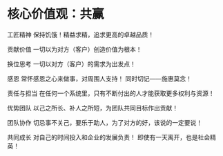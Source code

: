 # 核心价值观：共赢



工匠精神
保持饥饿！精益求精，追求更高的卓越品质！

贡献价值
一切以为对方（客户）创造价值为根本！

换位思考
一切以对方（客户）的需求为出发点！

感恩
常怀感恩之心来做事，对周围人支持！
同时切记——施惠莫念！

责任与担当
在任何一个系统里，只有不断付出的人才能获取更多权利与资源！

优势团队
以己之所长、补人之所短，为团队共同目标作出贡献！

团队协作
切忌事不关己，要乐于助人，为了对方的好，该说的一定要说！

共同成长
对自己的时间投入和企业的发展负责！
即使有一天离开，也是社会精英！